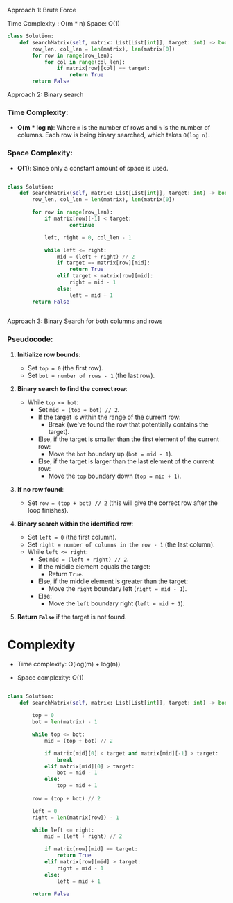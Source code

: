 Approach 1: Brute Force

Time Complexity : O(m  * n)
Space: O(1)

```python
class Solution:
    def searchMatrix(self, matrix: List[List[int]], target: int) -> bool:
        row_len, col_len = len(matrix), len(matrix[0])
        for row in range(row_len):
            for col in range(col_len):
                if matrix[row][col] == target:
                    return True
        return False

```


Approach 2: Binary search

### Time Complexity:

- **O(m * log n)**: Where `m` is the number of rows and `n` is the number of columns. Each row is being binary searched, which takes `O(log n)`.

### Space Complexity:

- **O(1)**: Since only a constant amount of space is used.

```python

class Solution:
    def searchMatrix(self, matrix: List[List[int]], target: int) -> bool:
        row_len, col_len = len(matrix), len(matrix[0])

        for row in range(row_len):
            if matrix[row][-1] < target:
                    continue

            left, right = 0, col_len - 1

            while left <= right:
                mid = (left + right) // 2
                if target == matrix[row][mid]:
                    return True
                elif target < matrix[row][mid]:
                    right = mid - 1
                else:
                    left = mid + 1       
        return False
        

```


Approach 3: Binary Search for both columns and rows

### Pseudocode:

1. **Initialize row bounds**:
    
    - Set `top = 0` (the first row).
    - Set `bot = number of rows - 1` (the last row).
2. **Binary search to find the correct row**:
    
    - While `top <= bot`:
        - Set `mid = (top + bot) // 2`.
        - If the target is within the range of the current row:
            - Break (we've found the row that potentially contains the target).
        - Else, if the target is smaller than the first element of the current row:
            - Move the `bot` boundary up (`bot = mid - 1`).
        - Else, if the target is larger than the last element of the current row:
            - Move the `top` boundary down (`top = mid + 1`).
3. **If no row found**:
    
    - Set `row = (top + bot) // 2` (this will give the correct row after the loop finishes).
4. **Binary search within the identified row**:
    
    - Set `left = 0` (the first column).
    - Set `right = number of columns in the row - 1` (the last column).
    - While `left <= right`:
        - Set `mid = (left + right) // 2`.
        - If the middle element equals the target:
            - Return `True`.
        - Else, if the middle element is greater than the target:
            - Move the `right` boundary left (`right = mid - 1`).
        - Else:
            - Move the `left` boundary right (`left = mid + 1`).
5. **Return `False`** if the target is not found.
# Complexity

- Time complexity: O(log(m) + log(n))
    
- Space complexity: O(1)

```python

class Solution:
    def searchMatrix(self, matrix: List[List[int]], target: int) -> bool:
        
        top = 0
        bot = len(matrix) - 1

        while top <= bot:
            mid = (top + bot) // 2

            if matrix[mid][0] < target and matrix[mid][-1] > target:
                break
            elif matrix[mid][0] > target:
                bot = mid - 1
            else:
                top = mid + 1
        
        row = (top + bot) // 2

        left = 0
        right = len(matrix[row]) - 1

        while left <= right:
            mid = (left + right) // 2

            if matrix[row][mid] == target:
                return True
            elif matrix[row][mid] > target:
                right = mid - 1
            else:
                left = mid + 1
        
        return False

```